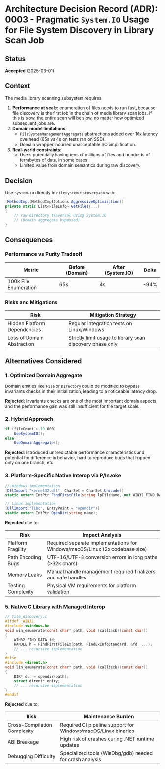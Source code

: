 # Architecture Decision Record (ADR): 0003 - Pragmatic `System.IO` Usage for File System Discovery in Library Scan Job

## Status  
**Accepted** (2025-03-01)

## Context  
The media library scanning subsystem requires:  
1. **Performance at scale**: enumeration of files needs to run fast, because file discovery is the first job in the chain of media library scan jobs. If this is slow, the entire scan will be slow, no matter how optimized subsequent jobs are.
2. **Domain model limitations**:  
   - `FileSystemManagementAggregate` abstractions added over 16x latency overhead (65s vs 4s on tests ran on SSD).
   - Domain wrapper incurred unacceptable I/O amplification.
3. **Real-world constraints**:  
   - Users potentially having tens of millions of files and hundreds of terrabytes of data, in some cases.
   - Limited value from domain semantics during raw discovery.

## Decision  
Use `System.IO` directly in `FileSystemDiscoveryJob` with:  

```csharp
[MethodImpl(MethodImplOptions.AggressiveOptimization)]
private static List<FileInfo> GetFiles(...)
{
    // raw directory traversal using System.IO
    // (Domain aggregate bypassed)
}
```


## Consequences  

### Performance vs Purity Tradeoff  
| Metric               | Before (Domain) | After (System.IO) | Delta    |  
|----------------------|-----------------|-------------------|----------|  
| 100k File Enumeration| 65s             | 4s                | -94%     |

### Risks and Mitigations  
| Risk                          | Mitigation Strategy                                        |  
|-------------------------------|------------------------------------------------------------|  
| Hidden Platform Dependencies  | Regular integration tests on Linux/Windows                 |  
| Loss of Domain Abstraction    | Strictly limit usage to library scan discovery phase only  |  

## Alternatives Considered  

### 1. Optimized Domain Aggregate  

Domain entities like `File` or `Directory` could be modified to bypass invariants checks in their initialization, leading to a noticeable latency drop.

**Rejected**: Invariants checks are one of the most important domain aspects, and the performance gain was still insufficient for the target scale.

### 2. Hybrid Approach  

```csharp
if (fileCount > 10_000) 
    UseSystemIO();
else 
    UseDomainAggregate();
```

**Rejected**: Introduced unpredictable performance characteristics and potential for difference in behavior, hard to reproduce bugs that happen only on one branch, etc.

### 3. Platform-Specific Native Interop via P/Invoke

```csharp
// Windows implementation
[DllImport("kernel32.dll", CharSet = CharSet.Unicode)]
static extern IntPtr FindFirstFile(string lpFileName, out WIN32_FIND_DATA lpFindFileData);

// Linux implementation
[DllImport("libc", EntryPoint = "opendir")]
static extern IntPtr OpenDir(string name);
```


**Rejected** due to:

| Risk                          | Impact Analysis                                                              |
|-------------------------------|------------------------------------------------------------------------------|
| Platform Fragility            | Required separate implementations for Windows/macOS/Linux (2x codebase size) |
| Path Encoding Bugs            | UTF-16/UTF-8 conversion errors in long paths (>32k chars)                    |
| Memory Leaks                  | Manual handle management required finalizers and safe handles                |
| Testing Complexity            | Physical VM requirements for platform validation                             |

### 5. Native C Library with Managed Interop

```c
// file_discovery.c
#ifdef _WIN32
#include <windows.h>
void win_enumerate(const char* path, void (callback)(const char)) 
{
    WIN32_FIND_DATA fd;
    HANDLE h = FindFirstFileEx(path, FindExInfoStandard, &fd, ...);
    // ... recursive implementation
}
#else
#include <dirent.h>
void lin_enumerate(const char* path, void (callback)(const char)) 
{
    DIR* dir = opendir(path);
    struct dirent* entry;
    // ... recursive implementation
}
#endif
```

**Rejected** due to:

| Risk                          | Maintenance Burden                                            |
|-------------------------------|---------------------------------------------------------------|
| Cross-Compilation Complexity  | Required CI pipeline support for Windows/macOS/Linux binaries |
| ABI Breakage                  | High risk of crashes during .NET runtime updates              |
| Debugging Difficulty          | Specialized tools (WinDbg/gdb) needed for crash analysis      |
